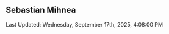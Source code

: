 <h2>Sebastian Mihnea</h2>

<!--RECENT_ACTIVITY:start-->
<!--RECENT_ACTIVITY:end-->
<!--RECENT_ACTIVITY:last_update-->
Last Updated: Wednesday, September 17th, 2025, 4:08:00 PM
<!--RECENT_ACTIVITY:last_update_end-->

<!---LOL-STATS-START-HERE--->
<!---LOL-STATS-END-HERE--->
